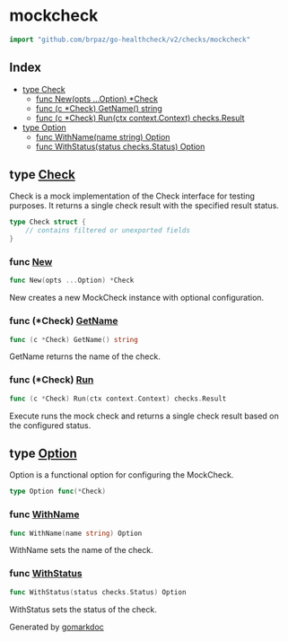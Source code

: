 <!-- Code generated by gomarkdoc. DO NOT EDIT -->

# mockcheck

```go
import "github.com/brpaz/go-healthcheck/v2/checks/mockcheck"
```

## Index

- [type Check](<#Check>)
  - [func New\(opts ...Option\) \*Check](<#New>)
  - [func \(c \*Check\) GetName\(\) string](<#Check.GetName>)
  - [func \(c \*Check\) Run\(ctx context.Context\) checks.Result](<#Check.Run>)
- [type Option](<#Option>)
  - [func WithName\(name string\) Option](<#WithName>)
  - [func WithStatus\(status checks.Status\) Option](<#WithStatus>)


<a name="Check"></a>
## type [Check](<https://github.com/brpaz/go-healthcheck/blob/master/checks/mockcheck/check.go#L12-L15>)

Check is a mock implementation of the Check interface for testing purposes. It returns a single check result with the specified result status.

```go
type Check struct {
    // contains filtered or unexported fields
}
```

<a name="New"></a>
### func [New](<https://github.com/brpaz/go-healthcheck/blob/master/checks/mockcheck/check.go#L35>)

```go
func New(opts ...Option) *Check
```

New creates a new MockCheck instance with optional configuration.

<a name="Check.GetName"></a>
### func \(\*Check\) [GetName](<https://github.com/brpaz/go-healthcheck/blob/master/checks/mockcheck/check.go#L47>)

```go
func (c *Check) GetName() string
```

GetName returns the name of the check.

<a name="Check.Run"></a>
### func \(\*Check\) [Run](<https://github.com/brpaz/go-healthcheck/blob/master/checks/mockcheck/check.go#L52>)

```go
func (c *Check) Run(ctx context.Context) checks.Result
```

Execute runs the mock check and returns a single check result based on the configured status.

<a name="Option"></a>
## type [Option](<https://github.com/brpaz/go-healthcheck/blob/master/checks/mockcheck/check.go#L18>)

Option is a functional option for configuring the MockCheck.

```go
type Option func(*Check)
```

<a name="WithName"></a>
### func [WithName](<https://github.com/brpaz/go-healthcheck/blob/master/checks/mockcheck/check.go#L21>)

```go
func WithName(name string) Option
```

WithName sets the name of the check.

<a name="WithStatus"></a>
### func [WithStatus](<https://github.com/brpaz/go-healthcheck/blob/master/checks/mockcheck/check.go#L28>)

```go
func WithStatus(status checks.Status) Option
```

WithStatus sets the status of the check.

Generated by [gomarkdoc](<https://github.com/princjef/gomarkdoc>)
